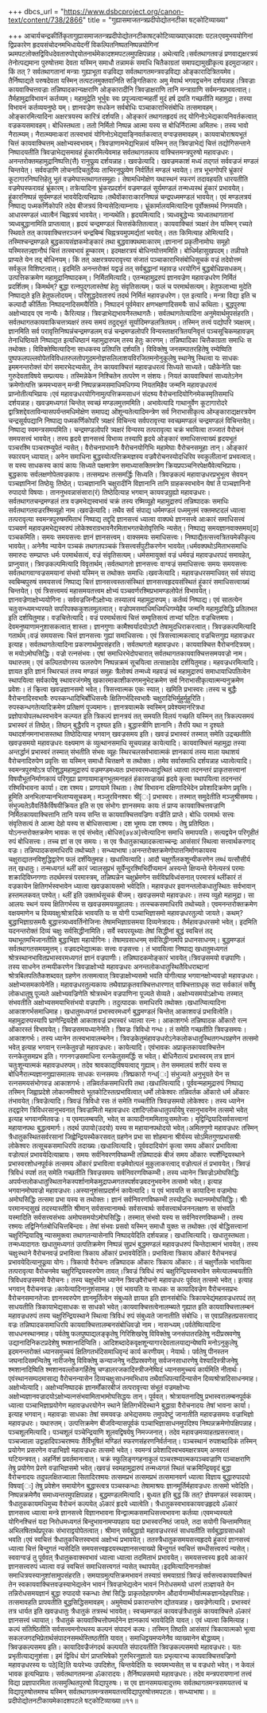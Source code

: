 +++
dbcs_url = "https://www.dsbcproject.org/canon-text/content/738/2866"
title = "गुह्यासमाजतन्त्रप्रदीपोद्योतनटीका षट्कोटिव्याख्या"

+++
आचार्यचन्द्रकीर्तिकृतागुह्यासमाजतन्त्रप्रदीपोद्योतनटीकाषट्कोटिव्याख्याएकादशः पटलःएवमुभययोगिनां द्विप्रकारेण
हृदयसंचोदनमभिधायेदनीं विकल्पितनिष्पतनिष्पन्नयोगिनां प्र्थमपटलोक्तद्विविधदेवतारुपोद्दयोतनार्थमेकादशमपटलमुपक्षिपन्नाह।
अथेत्यादि।सर्वतथागतवज्रं प्रणवाद्यक्षरत्रयं तेनोत्पद्यमाना पुरुषोत्तमा देवता यस्मिन्
समाधौ तन्नामकं समाधि चितैकाग्रतां समापद्यामुखीकृत्य इदमुदाजहार। किं तत् ? सर्वतथागतानां मन्त्राः गुह्याभूता वज्रविद्या सर्वतथागतमन्त्रवज्रविद्या
ओङ्कारादित्रितयमेव। तैर्निष्पाद्यते परुषदेवता यस्मिन् तत्पटलमुक्तवानिति सङ्गितिकारः
अमु मेवार्थ भगवद्वचनेन दर्शयन्नाह।त्रिवज्राः कायवाक्चित्तवज्राः
तन्निष्पादकान्यक्षराणि ओङ्कारादीनि त्रिवज्राक्षराणि तानि मन्त्राग्राणि सर्वमन्त्रप्रभावत्वात्।
तैर्महामुद्राविभावनं कर्तव्यम्। महामुद्रेति भूर्भुवः स्वः प्रपूज्यत्वान्महर्ती मुदं
हर्ष द्रवति गच्छतीति महामुद्रा। तस्या विभावनं कर्तव्ययनुष्ठे यम्। ज्ञानवज्रेण सधकेन
सर्वबोधिः पञ्चाकाराभिसंबोधिः तत्समावहम्।ओङ्कारमित्यादिना
अक्षरत्रयस्य कारित्रं दर्शयति। ओङ्कारं तथागतहृदयं तद् योगिनोऽभेद्यकायनिवर्तकत्वात्
वज्रकयसमावहम्। बोधिस्तथता। ततो निर्मितो निष्पन्न आत्मा यस्य स बोधिर्निरात्मा अमितभः।
तस्य भावो नैरात्म्यम्। नैरात्म्यमाःकरां तत्स्वभावं योगिनोऽभेद्यवाङ्निवर्तकत्वात्
वग्वज्रसमावहम्। कायवाचोराश्रयभूतं चित्तं कायवाक्चित्तम् अक्षोभ्यस्वभावम्। त्रिवज्राणामभेद्यभिन्नत्वं
यस्मिन् तत् त्रिवज्राभेद्यं चित्तं तद्योगिसन्ताने निष्पादयतीति त्रिवज्राभेद्यसमावहं
हूंकारमित्येवमाह सर्वतथागतकाय वाक्चित्तमन्त्रपुरुषो महावज्रधरः। अनन्तरोक्तमहामुद्रानिष्पत्ति(त्तै) रानुपूव्र्य दर्शयन्नाह।
खवज्रेत्यादि। खवज्रमकाशं मध्यं तद्गतं सर्ववज्रजं मण्डलं चिन्तयेत्। सर्ववज्राणि लोचनादिचतुर्देव्यः
ताभिरनुपूव्र्येण निर्वर्तितं मण्डलं भवयेत्। तत्र भूभागोपरि भ्रूंकारं कूटागारनिष्पत्तिहेतु
भूतं वज्रमेघास्तथागतसमूहाः। तेषामधिमोक्षेण यथास्थनं स्फरणं तदावहयति धारयतीति वज्रमेघस्फरावहं
भ्रूंकारम्। तत्रेत्यादिना भ्रुंकरप्रदर्शनं वज्रमण्डलं सूर्यमण्डलं तन्मध्यस्थं हूंकारं
प्रभावयेत्। हूंकारनिष्पन्नं सूर्यमण्डलं भावयेदित्यभिप्रायः।तथैवोंकाराःकारनिष्पन्नं
चन्द्रपध्ममण्डलं भावयेत्। एवं मण्डलत्रयं निष्पाद्य पध्मकर्णिकोपरि तदेव बीजत्रयं
विन्यसेदित्याम्नायः। भ्रूंकार्मालयमित्यादिना पूर्वोक्तमर्थ निगमयति। आधारमण्डलं ध्यात्वैनं
चिह्नत्रयं भावयेत्। नान्यथेति। हृदयमित्यादि। त्र्यध्वबुद्धेभ्यः
त्र्यध्वतथागतानां त्र्यध्वबुद्धानामिति प्राप्तत्वात्। हृदयं चन्द्रमण्डलं चित्तसंकेतितत्वात्।
कायवाक्चितं त्र्यक्षरं तेन यस्मिन् रच्यते स्थिवते तत् कायवाक्चित्तरञ्जनं चन्द्रबिम्बं
चिह्नत्रयमुपमर्द्यतां भवयेत्। ततः किमित्याह ओमित्यादि। तस्मिश्चन्द्रमण्डले बुद्धकायसंज्ञकमोङ्कारं
तथा बुद्धवाक्पथमाःकारम्।ज्ञानानां प्रकृतीनामोघः
समूहो यस्मिस्तज़्ज्ञानौघं चित्तं तत्स्वभावं हूम्कारम्। इदमक्षरत्रयं बोधिनयोत्तममिति।
बोधिर्महासुखपदम्। तन्नीयते प्राप्यते येन तद् बोधिनयम्। किं तत् अक्षरत्रयपरावृत्त्या
संजातं पञ्चाकाराभिसंबोधिसूचकं वज्रं तदेवोत्तमं सर्वकुल विशिष्टत्वात्। इदमिति अनन्तरोक्तं
यद्वज्रं तत् सर्वबुद्धानां महावज्र धरयोगिनं बुद्धबोधिप्रसधकम्। उत्पत्तिकक्रमेण महामुद्रानिष्पादकम्।
निर्मितमित्यादि।
एतन्महामुद्ररुपं ज्ञानवज्रेण महावज्रधरेण निर्मितं प्रदर्शितम्। किमर्थम्? बुद्धा रत्नपुद्गलास्तेषां
हेतुः संवृतिसत्यम्। फलं च परमार्थसत्यम्। हेतुफलाभ्या मुदेति निष्पाद्यते इति हेतुफलोदयम्।
परिशुद्धदेवतारुपं तदर्थ निर्मितं महावज्रधरेण। एत इत्यादि। मन्त्रा विद्या इति च कल्पादौ
कीर्तिताः निष्पादनादिसमयैरिति। निष्पादनं पूर्वमेवार क्षणभक्षणादिसमयैः सार्ध कथिताः।
बुद्धपुरुषा अक्षोभ्यादय एव नान्यैः। कैरित्याह। त्रिवज्राभेद्यभावनैस्तथागतैः। सर्वतथागतेत्यादिना
अनुमेवार्थमुपसंहरति। सर्वतथागतकायवाकिचत्तत्र्यक्षरं तस्य समयं तदुद्भूतं सूर्यादिमण्डलत्रितयम्।
तस्मिन् तत्त्वं पद्योपरि त्र्यक्षरम्। ज्ञानमिति सर्व परावृत्तिनिष्पन्नंचन्द्रमण्डलम्
वज्रं चन्द्रमण्डलोपरि विन्यस्ताक्षरत्रितयनिवृत्तं पञ्चसूचिकमहावज्रम् तेनाधिष्ठियते
निष्पाद्यत इत्यधिष्ठानं महामुद्रारुपम् तस्य हेतुः कारणम्। तन्निष्पादिका चित्तैकाग्रता
समाधिः स तथोक्तः। विविक्तेष्वित्यादिना
साधकस्य प्रतिपत्ति दर्शयति। विविक्तेषु जनसम्पातरहितेषु रम्येष्विति पुष्पफलपल्लवोपेतविविधतरुलतोपगूदमनोज्ञसलिलाशयविरजितमनोनुकूलेषु
स्थानेषु स्थित्वा यः साधकः इममनन्तरोक्त्तं योगं समारभेदभ्यसेत्, तेन कायवाक्चित्तं
महावज्रधरत्वं सिध्यते साध्यते। पक्षैकेनेति पक्षः गुरुदेवताविषये सम्प्रत्ययः। तस्मिन्नेकेन
निश्चितेन तत्परेण न संशयः। नियतं कायवाक्चित्तं साध्यतेऽनेन क्रमेणोत्पत्ति क्रममभ्यसन्
मन्त्री निष्पन्नक्रमसमाधिमधिगम्य नियतमिहैव जन्मनि महावज्रधरत्वं प्राप्नोतीत्यभिप्रायः।एवं महावज्रधरयोगिनामुत्पत्तिक्रमसाधनं
संदश्र्य वैरोचनादियोगिनमेकस्मृतिसमाधि दर्शयन्नाह। खवज्रमध्यगतं चिन्तेत् स्वच्छं
मण्डलमुत्तममिति। अभावेत्यादि गाथानुर्वेण कूटागारोदरे द्वात्रिशद्देवताविन्यासपर्यन्तमधिमोक्षेण
समापद्य ओंशून्यतेत्यादिमन्त्रेण सर्व निराभासीकृत्य ओम्ङ्काराद्यक्षरत्रयेण चन्द्रसूर्यपद्यानि
निष्पाद्य पध्मकर्णिकोपरि त्र्यक्षरं विचिन्त्य सर्वपरावृत्त्या स्वच्छमण्डलं चन्द्रमण्डलं
विचिन्तयेत्। निष्पाद्य स्वमन्त्रसमयमिति। चन्द्रमण्डलोपरि त्र्यक्षरं विन्यस्य तत्परावृत्या
चक्रं भवयित्वा तज्जातं वैरोचनं समयसत्त्वं भावयेत्। तस्य हृदये ज्ञानसत्त्वं
विभाव्य तस्यापि हृदये ओङ्कारं समाधिसत्त्वाख्यं हृदयभूतं पञ्चरश्मि पञ्चरश्म्युपेतं
न्यसेत्। वैरोचनग्रभावनैः वैरोचनयोगिभिः महामेघाः वैरोचनसमूहाः तान्। ओङ्कारं स्फारयन्
ध्यायात्। अनेन समाधिना बुद्धस्योत्पत्तिक्रमज्ञस्य
वज्रवैरोचनस्योदधिरिव स्वकुलीलानां प्रभवत्वात्। स यस्य साधकस्य कायं कायः सिध्यते
पक्षमात्रेण समाध्यासक्तिमत्रेण क्रियप्रपञ्चनिरपेक्षयैवेत्यभिप्रायः। बुद्धकायः सर्वलक्षणोपेतवज्रकायः।
तत्समप्रभः तत्समर्द्धिः सिध्यति। त्रिवज्रकल्पं महावाज्रधरप्रभुभूत्व सेवयन् पञ्चज्ञानिनां
तिष्ठेयुः तिष्ठेत्। पञ्चज्ञानानि चक्षुरादीनि विज्ञानानि तानि ग्राहकस्वभावेन येषां
ते पञ्चज्ञानिनो रुपादयो विषयाः। ताननुभवन्नासंसारा(रं) तिष्ठेदित्याह
भगवान् कायवज्रग्रुह्यो महावज्रधरः। सर्वतथागतचन्द्रमण्डलं तत्र वज्रमभेद्यस्वभावं
चक्रं तस्य रष्मिव्यूहो महामुद्रारुपं तन्निष्पादकः समाधिः सर्वतथागतवज्ररश्मिव्यूहो
नाम।खवज्रेत्यादि। तथैव
सर्व संपाद्य धर्ममण्डलं पध्ममुत्तमं रक्तमष्टदलं ध्यात्वा तत्परावृत्या स्वमन्त्रपुरुषममिताभं
निष्पाद्य तद्दृदि ज्ञानसत्त्वं ध्यात्वा वाक्पथे ज्ञानसत्त्वे आःकारं समाधिसत्त्वं
पञ्चवर्ण महावज्रमभेद्यस्वरुपं लोकेश्वराग्रभावनैरमिताभगतचेतोवृत्तिभिः न्यसेत्। निष्पाद्य
समयज्ञानवाक्समय[प्र] पञ्चकमिति। समयः समयसत्त्वः ज्ञानं ज्ञानसत्त्वम्। वाक्समयः समाधिसत्त्वः।
निष्पाद्यैतत्सत्त्वत्रितयमेकीकृत्य भावयेत्। अनेनैव न्यायेन पञ्चकं तथगतपञ्चकं त्रिसत्त्वर्संपुटीकरणेन
भावयेत्।धर्मवक्पथोऽमिताभसमाधिः
समारुदः सम्प्प्राप्तः धर्मः परमार्थसत्यं, वज्रं संवृतिसत्यम्।
धर्मसमायुक्तं वज्रं धर्मवज्रं महावज्रधरपदं समावहेत्, प्राप्नुयात्।
त्रिवज्रकल्पमित्यादि विवृतार्थम्।सर्वतथागतो ज्ञानसत्त्वः
वाग्वज्रं समाधिसत्त्वः समयः समयसत्त्वः सर्वतथागवाग्वज्रसमयानां संभवो यस्मिन् स तथोक्तः
समाधिः।खवजेत्यादि। महावज्रधरसमाधिवत्
सर्व संपाद्य स्वबिम्बपुरुषं समयसत्त्वं निष्पाद्य चित्तं ज्ञानसत्त्वस्तत्संस्थितं
ज्ञानसत्त्वहृदयसंस्थितं हूंकारं समाधिसत्त्वाख्यं चिन्तयेत्। एवं त्रिसत्त्वमयं
महासमयतत्त्वम क्षोभ्यं पञ्चवर्णरश्मिप्रभामण्डलोपेतं विभावयेत्। ज्ञानवज्रेणाक्षोभ्ययोगिना।
सर्ववज्रजिनौऽक्षोभ्यः तस्यालयं महामुद्रारुपम्। कर्तव्यं निष्पाद्य। एवं सातत्येन
चतुःसन्ध्यमभ्यस्यते सपरिपक्ककुशलमूलत्वात्। वज्रोपमसमाधिमधिमधिगम्येहैव जन्मनि महामुद्रसिद्धि
प्रतिलभत इति दर्शयितुमाह। वज्रचित्तेत्यादि। वज्रं परमार्थसत्यं चित्तं सम्वृतिसत्यं
ताभ्यां घटितः वज्रचित्तमयः। देवमनुष्याणामनुशासकत्वात् शास्ता। ज्ञानगुणाः कामैश्वर्यादयोऽष्टौ
तेषामुदधिराकरत्वात्। त्रिवज्रकल्पमित्यादि गतार्थम्।वज्रं समयसत्त्वः
चित्तं ज्ञानसत्त्वः गुह्यां समाधिसत्त्वः। एवं त्रिसत्त्वात्मकत्वाद् वज्रचित्तगुह्य
महावज्रधर इत्याह। सर्वतथागतेत्यादिना प्रकरणार्थमुपसंहरति। सर्वतथगतो महावज्रधरः।
कायवाक्चित्त वैरोचनदित्रयम्। स मयोऽमोघसिद्धिः। वज्रो रत्नसंभवः। एषां समाधिरभेदोपचारात्
सर्वतथागतकायवाक्चित्तसमयवज्रो नाम। यथारुतम्।
एवं कल्पितयोगस्य
फलरुपेण निष्पन्नक्रमं सूचयित्वा तत्साक्षादेव दर्शयितुमाह। महवज्रधरमित्यादि। ज्ञायत
इति ज्ञानं स्थिरचलं तस्य मण्डलं समुहः त्रैलोक्यं तन्मध्ये महवज्रं स्वं महामुद्रारुपं
समाधायाधिपतित्वेन स्थापयित्वा सर्वकायेषु स्थावरजंगमेषु खकारमाकाशीकरणमनुभेदक्रमेण
सर्व निराभासीकृत्यात्मन्यनुक्रमेण प्रवेशः। तं क्र्रित्वा खवज्रज्ञानसमो भवेत्। त्रिसत्त्वात्मक
एकः स्यात्। खमिति प्रभास्वरः।तस्य च बुद्धैः
वैरोचनादिस्वभावैः रुपस्कन्धादिभिर्बोधिसत्त्वैः क्षितिगर्भदिस्वभावैः चक्षुरादिभिर्मुहुर्मुहुरिति।
रुपस्कन्धगतेत्यादिक्रमेण प्रतिक्षणं पूज्यमानः। ज्ञानत्रयात्मके स्वस्मिन् प्रवेश्यमानरित्रधा
प्रज्ञोपायोपलब्धस्वभावेन कल्प्यत इति त्रिकल्पं ज्ञानत्रयं तत् समयति विलयं गच्छति
यस्मिन् तत् त्रिकल्पसमयं प्रभास्वरं तं तिष्ठेत्। तिष्ठन् बुद्धैरपि न दृश्यत इति।
बुद्धास्त्रीणि ज्ञानानि। तैरपि यथा न दृश्यते यथादर्शनमनाभासस्तथा तिष्ठेदित्याह भगवान्
खवज्रसमय इति। खवज्रं प्रभास्वरं तस्मात् समेति उद्रच्छतीति खवज्रसमयो महावज्रधरः वक्ष्यमाण
कं व्युत्थानसमाधि सूचयन्नाह कायेत्यादि। कायवाक्चित्तं महामुद्रा तस्या अन्तर्द्धानं
प्रभास्वरं तस्मात् संभतीति संभवः व्यूहः स्थिरचलसर्वभावात्मकं ज्ञानकायं तस्य माला
यथाशयं वैरोचनादिरुपेण प्रवृत्तिः सा यस्मिन् समाधौ चित्तक्षणे स तथोक्तः। तमेव सर्वासमाधि
दर्शयन्नाह ध्यात्वेत्यादि। स्वमन्त्रपुरुषोऽत्र परिशुद्धमहामुद्रारुपं वज्रमण्डमध्यतः
प्रभास्वरमध्यादुत्थितं ध्यात्वा तदनन्तरं प्राकृतसत्त्वानां विषयौभूतनिर्माणकायं परिगृह्या
प्राणायामाङ्गभूतमनाहतं हंकारवज्राख्यं हृदये कृत्वा स्थापयित्वा तदनन्तरं रश्मिविभावना
कार्या। दश रश्मय। प्राणायामे स्थिताः। तेषां विभावना दक्षिणादिभेदेन प्रवेशादिक्रमेण
प्रवृत्तिः।हूमिति अनभिलाप्यानभिलाप्यसूचकम्।
मञ्जुरविनश्वरः श्री[ः] प्रभास्वरः। तस्मात् समुदेतीति मञ्जुश्रीसमयः। संभुज्यतेऽवैवर्तिकैर्विषयीक्रियत
इति स एव संभोगः ज्ञानसमयः कायः तं प्राप्य कायवाक्चित्तवज्राणि निर्मितकायवाक्चित्तानि
तानि यस्य सन्ति स कायवाक्चित्तवज्रिणः वज्रीति प्राप्ते। बोधिः परमार्थः सत्त्वः संवृतिसत्यं
ते आत्मा देहो यस्य स बोधिसत्त्वात्मा। दश भूमयः दश रश्मयः। तेषु प्रतिष्ठितः। योऽनन्तरोक्तक्रमेण
भावकः स एवं संभवेत्।बोधिस[७४अ]त्त्वेत्यादिना
समाधि समापयति। सत्यद्वयेन परिगृहीतं रुपं बोधिसत्त्वः। तच्च ज्ञां स एव समयः। स एव
त्रैधातुकाच्छादकत्वाच्चन्द्रः आसंसारं स्थित्वा सत्त्वार्थकरणाद् वज्रः। तन्निप्पादकसमाधिरपि
तथोच्यते। सन्ध्याभाषा।अनन्तरोक्तक्रमेणोपात्तनिर्माणकायस्य
चक्षुराद्यातनविशुद्धिद्वारेण फलं दर्शंयितुमाह। खधात्वित्यादि। आदौ चक्षुर्गोलकशून्यीकरणेन
लब्धं यत्सौसीर्य तत् खधातुः। तन्मध्यगतं थ्लीं कारं ज्वालसुप्रभं सूर्येन्दुरश्मिभिर्दीप्यमानं
अस्यन्ते क्षिप्यन्ते येनेत्यस्त्रं परमाः शक्रादिविघ्नगणाः तदर्थमस्त्रं परमास्त्रम्, तन्निष्पन्नेन
चक्षुर्भ्रमणेन सर्वविघ्रविध्वंसनात् परमास्त्रं थ्लींकारं तं वज्रकायेन क्षितिगर्भस्वभावेन
ध्यात्वा खवज्रकायसमो भवेदिति। महावज्रधर इवानन्तलोकधातुस्थितः सर्वभावान् हस्तमलकवत्
पश्येत्। थ्लीं इति उक्तार्थसूचकं बीजम्। खवज्रसमयो महावज्रधरः।
तस्य व्युहो महामुद्रा। सा आलयः स्थनं यस्य क्षितिगर्भस्य स खवज्रसमयव्यूहालयः। तत्स्चकसमाधिरपि
तथोच्यते। एवमनन्तरोक्तक्रमेण
वक्षयमाणेन च दिव्यवक्षुःश्रोत्रादिकं भावयति यः स योगी पञ्चाभिज्ञासमो महावज्रधरतुल्यो
जायते। कथम्? बुद्धाभिज्ञाग्रसमयैः बुद्धास्त्र्यध्ववर्तिनोजिनाः तेषामभिज्ञाग्रसमया
दिव्यनेत्रादयः। तैर्महावज्रधरसमो भवेत्। इदमिति यदनन्तरोक्तं दिव्यं चक्षुः सर्वसिद्धीनामिति।
सर्वे स्वपरयूथ्याः तेषां सिद्धीनां बुद्धं स्वचित्तं तद् यथाभूतमभिजानतीति बुद्धाभिज्ञा
महायोगिनः। तेषामग्रसाधनम् सर्वसिद्धीनामपि प्रधानसाधनम्। बुद्धमण्डलं सर्वतथागतसमयमुत्तम्।
वज्रवदभेद्यात्मकः सत्त्वः वज्रसत्त्वः। तं भावयित्वा निष्पाद्य खधातुमध्यगतं श्रोत्रस्थानभावितप्रभास्वरमध्यगतं
ज्ञानं वज्रपाणीः। तन्निष्पादकमोङ्कारं भावयेत्।त्रिवज्रसमयो वज्रपाणिः।
तस्य साधनेन तन्मयीकरणेन त्रिवज्राक्षोभ्यो महावज्रधरः अनन्तलोकधातुस्थितैविधराब्दानां
श्रोत्रबिलपतितैकशब्दवत् ग्रहणेन तत्समत्वात् त्रिवज्राक्षोभ्यसमो भवति योगीत्याह भगवानक्षोभ्यवज्रो
महावज्रधरः।अक्षोभ्यसमकायेनेति।
महावज्रधरतुल्यकायः तथैवाप्राकृतवाक्चित्तधारणात् वाक्चित्ताग्रधृक् सदा सर्वकालं सर्वेषु
लोकधातुषु पूज्यते अक्षोभ्यवज्रिणेति श्रोत्रस्थेन वज्रपाणिना पूज्यते सेव्यते। अक्षोभ्यसमयोऽक्षोभ्यः
तस्मात् संभवतीति अक्षोभ्यसमयाभिसंभयो वज्रपाणिः। तदुत्पादकः समाधिरपि तथोक्तः।खधात्प्वित्यादिना
आकाशगर्भसमाधिमाह। खधातुमध्यगतं प्रभास्वरमध्वर्ग बुद्धमण्डलं चिन्तेत् आकाशवज्रं प्रभावित्वेति।
महामुद्रारुपस्यापि घ्राणेन्द्रियदेशे आकाशवज्रं प्रभास्वरं ध्यात्वा रत्नः। आकाशगर्भः
तन्निष्पादक ओंकारो रत्न ओंकारस्तं विभावयेत्। त्रिवज्रसमयध्यानेनेति।
त्रिवज्रः त्रिविधो गन्धः। तं समेति गच्छतीति त्रिवज्रसमयः। आकाशगर्भः। तस्य ध्यानेन
तत्स्वभावालम्बनेन। त्रिवज्रकेतुमंहावज्रधरोऽनेकलोकधातुस्थितगन्धग्रहणेन तत्समो भवेत्
इत्याह भगवान् रत्नकेतुवज्रो महावज्रधरः। कायेत्यादि। एवंभावकः
अप्राकृतकायवाक्चित्तेन रत्नकेतुसमप्रभ इति। गगनगज्रसमाधिना रत्नकेतुसमर्द्धिः स भवेत्।
बोधिनैरात्यं प्रभास्वरम् तत्र ज्ञानं चतुःशून्यात्मकं महावज्रधरुपम्। तदेव श्रावकाद्यविषयत्वाद्
गुह्याम्। तेन सममालयं शरीरं यस्य स बोधिनैरात्म्यज्ञानगुह्यासमालयः साधकः रत्नसमयः।त्रिष्प्रकारो गन्ध[ः] संभुज्यते अनुभूयते
येन स रत्नसमयसंभोगवज्र आकाशगर्भः। तन्निवर्तकसमाधिरपि तथा।खधात्वित्यादि।
पूर्ववन्महामुद्रारुपं निष्पाद्य तस्मिन् जिह्वाप्रदेशे लोकानमीश्वरो भूतकोटिस्तत्प्रभावित्वात्
धर्मो लोकेश्वरः तन्निवर्तक ओंकारो धर्म ओंकारः तंभावयेत्।त्रिवज्रेत्यादि।
त्रिवज्रं त्रिविधो रसः तं समेति गच्चतीति त्रिवज्रसमयो लोकेश्वरः। तस्य ध्यानेन तद्द्वारेण
त्रिविधरसानुभवनात् त्रिवज्रामितो महावज्रधरः दशदिग्लोकधातुपर्यायेषु रसानुभावनेन तत्समो
भवेत् इत्याह भगवानमितवज्रः। य एवमालम्बयति, भवेत् स कायादीनाममितायुःसमतेजाः।
मृद्विन्द्रियादिसर्वसत्त्वानां महायानपथः बुद्धत्वमार्गः। तदर्थ उपायो(उदयो) यस्य स महायानपथोदयो
भवेत्।अमितगुणो महावज्रधरः
तस्मिन् त्रैधातुकस्थितसर्वरसानां जिह्वेन्द्रियस्थैकरसवत् ग्रहणेन प्रभा सा शोहमाना
श्रीर्यस्य सोऽमितगुणप्रभासश्रीः लोकेश्वरः तत्सूचकसमाधिरपि तदाख्यः।खधात्वित्यादि।
पूर्ववदादियोगं कृत्वा समय ओंकारं प्रभावित्वा वज्रोत्पलं प्रभावयेदित्याम्रायः। समयः
सर्वनिवरणविष्कम्भी तन्निष्पादकं बीजं समय ओंकारः स्पर्शेन्द्रियस्थाने प्रभास्वरशोधनपूर्वकं
तत्समय ओंकारं प्रभावित्वा वज्रमेवोत्पलं मुकुलाकरत्वाद् वज्रोत्पलं तं प्रभावयेत्।
त्रिवज्रं त्रिविधं
स्पर्श तत् समेति गच्छतीति त्रिवज्रसमयः सर्वनिवरणविष्कम्भी। तस्य ध्यानेन त्रिवज्रोऽमोघसिद्धिः
अपर्यन्तलोकधातुस्थितानेकस्पर्शानामेकमुद्रापध्मगतस्पर्शवज्रवदनुभवनेन तत्समो भवेत्।
इत्याह भगवानमोघवज्रो महावज्रधरः।अस्यानुशंसाप्रदर्शनं
कायेत्यादि। य एवं भावयति स कायादिना वज्रामोघः अमोघसिद्धिः तत्समा प्रभा यस्य स तथोक्तः।
ज्ञानं सर्वनिवरणविष्कम्भी तस्योद्रधिः स्थानममोघसिद्धिः। श्रीः परमानन्दसुखं तदस्यास्तीति
श्रीमान् सर्वसत्त्वानामर्थः सर्वसत्त्वार्थः
सर्वसत्त्वार्थजननलक्षणः स संभवति यस्मादिति सर्वसत्त्वसंभवः अमोघसमयोऽमोघसिद्धिः।
तस्मात् संभवो यस्य स सर्वनिवरणविष्कम्भी। तस्य रश्मयः तद्विनिर्गतबोधिचित्तबिन्दवः।
तेषां संभवः प्रसवो यस्मिन् समाधौ युक्तः स तथोक्तः।एवं बोद्धिसत्त्वानां
चक्षुरिन्द्रियादिषु न्यासमुक्त्वा तथागतन्यासेनापि निष्पादयेदिति दर्शयन्नाह। खधात्वित्यादि।
खधातुस्तथता। तन्मध्यादागतः खधातुमध्यगतं उत्पतिक्रमेण निष्पन्नं सुप्रभं बुद्धमण्डलं
महावज्रधरुपं चिन्तेदात्मानं भावयेत्। तस्य चक्षुःस्थाने वैरोचनवज्रं प्रभावित्वा त्रिकाय
ओंकारं प्रभावयेदिति। प्रभावित्वा त्रिकाय ओंकारं वैरोचनवज्रं प्रभावयेदित्यानुपूव्र्या
योगः। त्रिकायो वैरोचनः तन्निष्पादक ओंकारः त्रिकाय ओंकारः। तं चक्षुर्गोलके भावयित्वा
तत्परावृत्या वैरोचनमेव चक्षुरिन्द्रियस्वरुपेण तावत्।त्रिवज्रं त्रिविधं
रुपं चक्षुरिन्द्रियस्वभावेन समेत्यालम्बयतीति त्रिविधवज्रसमयो वैरोचनः। तस्य चक्षुर्भावेन
ध्यानेन त्रिवज्रवैरोचनो महावज्रधरः पूर्ववत् तत्समो भवेत्। इत्याह भगवान् वैरोचनवज्रः।कायेत्यादिनानुशंसामाह।
एवं भावयति यः साधकः स कायादिवज्रेण वैरोचनसप्रभः वैरोचनसमानतेजाः ज्ञानस्वरुपेण ज्ञानमूर्तित्वेन
संबुध्यते ज्ञायत इति ज्ञानसंबोधिः त्रिकायभेद्यंमहावज्रधरपदं तत् साधयतीति त्रिकायाभेद्यसाधकः
स साधको भवेत्।कायवाक्चित्तत्वेनालम्ब्यते
गृह्यात इति कायवाक्चित्तालम्बनं महावज्रधरुपं तस्य चक्षुरिन्द्रियस्थाने स्थित्वा
त्रिविधं रुपं संबुध्यते जानातीति संबोधिः। स एवाप्रतिहतप्रसरत्वाद् वज्रः तन्निष्पादकसमाधिरपि
कायवाक्चित्तालम्बनसंबोधिवज्रो नाम। नासन्ध्यम्।पर्वतेष्वित्यादिना
साधधनस्थानमाह। पर्वतेषु फलपुष्पाद्यलङ्कृतेषु गिरिशिखरेषु विविक्तेषु जनसंपातरहितेषु
नदीप्रस्रवणेषु उद्यानादिनिकटप्रदेशेषु श्मशानादिप्विति। आदिशब्दादेकवृक्षशून्यागारदेवतालयाद्यन्येष्वपि
मनोऽनुकुलेषु इदमनन्तरोक्तं ध्यानसमुच्चयं क्षितिगतभंदिसमाधिवृन्दं कार्य करणीयम्।
नेयार्थः। पर्वतेषु पीनस्तन
जघनादिसमन्वितेषु नारीजनेषु विविक्तेषु कन्याजनेषु नदीप्रस्रवणेसू सर्वजनसाधारणेषु
वेश्यादिस्त्रीजनेषु श्मशानादिष्विति श्मशानवल्लोकगर्हितेषु चण्डालरजकादिस्त्रीजनेष्विदं
ध्यानसमुच्चयं कार्यमिति नीतार्थः।एवंस्थानसम्पदमासाद्य
वैरोचनन्यासेन दिव्यचक्षुःसाधनमभिधाय तथैवाधिपत्यादिन्यासेन दिव्यश्रोत्रादिसाधनमाह।
अक्षोभ्येत्यादि। अक्षोभ्यनिष्पादकं ज्ञानर्मोंकारबीजं तत्परावृत्त्या संभूतं वज्रमक्षोभ्यः
अक्षोभ्यज्ञानवज्रादयोऽक्षोभ्यत्नसंभवामिताभामोघसिद्धयः तान्। पूर्ववत्। श्रोत्रायतनादिषु
प्रभास्वरालम्बनपूर्वकं ध्यात्वा पञ्चाभिज्ञाप्रयोगेण महावज्रधरयोगेन स्थाने क्षितिगर्भदिस्थाने
बुद्धाग्रा वैरोचनादयः तेषां भावना कार्या। इत्याह भगवान्। महावज्राः साधकाः तेषां
समयवज्रः अभेद्यसमयः तमुपदेष्टुं जानातीति महावज्रसमयः वज्राभिज्ञो महावज्रधरः। यथारुतम्।
उत्पत्तिक्रमेण बीजविन्यासपूर्वकं पञ्चाभिज्ञासाधनमुपदिश्य
निष्पन्नक्रमेणोपक्षिपन्नाह। पञ्चशूलमित्यादि। पञ्चशूलं पञ्चेन्द्रियाणि शूलवद्विषयेषु
निमज्जनात्। तदेव महावज्रमव्याहतप्रसरत्वात्। पञ्चज्वाला उद्वाहादिपञ्चरश्मयः तैर्विभूषितं
मण्डितं स्फरणसंहरणनिर्वर्तनात्। पञ्चस्थानं रुपशब्दादिकं तस्मिन् प्रयोगेण प्रसरणेन
वज्राभिज्ञो महावज्रधरः तत्समो भवेत्। स्वमन्त्रं प्रवेशादिस्वभवमक्षरत्रयम्
अनवरतं घटियन्त्रवत्। अहर्निशं प्रवर्तमानत्वात्। चक्रं स्फुलिङ्गगहनाकुलं पञ्चरश्म्यात्मकपञ्चवज्राणि
पञ्चाक्षराणि तेषु प्रयोगेण प्रेरणे वज्राभिज्ञसमो भवेत्।खवज्रं स्वमहामुद्रारुपं
तन्मध्यगतं स्थितं चक्रमिन्द्रियवृदं बुद्धा वैरोचनादयः तदुपलक्षितज्वाला सितादिरश्मयः
तत्समप्रभं तत्समप्रभं तत्समानवर्ण ध्यात्वा विज्ञाय बुद्धारुपादयो विषया[ः] तेषु प्रवेशेन
समायोगेन बुद्धास्त्वत्र पञ्चस्कन्धाः तेषामाश्रयः ज्ञानमूर्तिर्महावज्रधरः तत्समो
भवेदिति।निष्पन्नक्रमेणैव
समाध्यन्तरमुपक्षिपन्नाह। बुद्धमण्डलमित्यादि। बुध्यत इति बुद्धं किं तत्? ज्ञेयमण्डलं स्वकायम्।
त्रैधातुककायमधिमुच्य वैरोचनं कल्पयेत् ॐकारं हृदये ध्यात्वेति। त्रैधातुकस्वभावकायवज्रहृदये
ॐकारं ज्ञानसत्त्व ध्यात्वा मन्त्रे ज्ञानसत्त्वे विज्ञानभावना विन्द्वात्मकसमाधिसत्त्वभावना
कर्तव्या।एवमभ्यस्यतो योगिनश्चित्तं
यदा निरोधमध्यगतं बिन्दुभावनामप्यपहाय यदा प्रभास्वरनिष्ठं जायते, तदा सयोगी चिन्तामणिवत्
अभिलषितार्थप्रपूरकः संभाराद्वयोपेतत्वात्। श्रीमान् सर्वबुद्धाग्रो महावज्रधरस्तं
साधयतीति सर्वबुद्धाग्रसाधको भवति।एवं स्वचित्तं त्रैधातुकचित्तस्वभावं
अक्षोभ्यं प्रभावयेत्। ततस्त्रैधातुकसमयसत्त्वहृदये हूंकारं ज्ञानसत्त्वं ध्यात्वा
चित्तं बिन्दुगतं न्यसेदिति समयसत्त्वहृदयस्थज्ञानसत्त्वाख्यो बिन्दुगतं स्वचित्तं
सम्धीसत्त्वरुपं न्यसेत्।स्ववाग्वज्रं तु
पूर्ववत् त्रैधातुकवाक्स्वभावं ध्यात्वा ध्यात्वा तदमिताभं प्रभावयेत्। समयसत्त्वस्य
हृदये आःकारं ज्ञानसत्त्वरुपं ध्यात्वा वज्रं स्वचित्तं समाधिसत्त्वगतं न्यसेत् स्थापयेत्।इदमित्यादिनानन्रोक्तं
समाधित्रयस्यानुशांसामुपसंहरति। समयाग्रमुत्पत्तिक्रमभावनं तस्याग्रं समयाग्राग्रं
त्रिवज्रं सर्वसत्त्वकायवाक्चित्तं तेन स्वकायवाक्चित्तवज्रस्याभेद्यत्वेन भावनं त्रिवज्राभेद्यत्वेन
भावनं निरोधसमयो धारणं तञ्ज्ञायते येन तन्निरोधसमयज्ञानं बुद्धा रुपादयो स्कन्धाः तेषां
सिद्धिः प्राकृतदेहापगमेन औदार्यगाम्भीर्यात्मकज्ञानदेहपरिग्रहः। तत्समावहति प्रापयतीति
बुद्धसिद्धिसमावहम्। अमुमेवार्थ प्रकारान्तरेण
द्योतयन्नाह। खवज्रेणेत्यादि। प्रभास्वरं तत्र धार्यत इति खवज्रधातुः त्रैधातुकं तत्रस्थं
भावयेत्। स्वच्छमण्डलं कायवज्रंत्रैधातुकं कायवाक्चित्ते ॐकारं ज्ञानसत्त्वं ध्यायात्।
त्रैधातुकं कायवाक्चित्तोपमर्दनेन ज्ञानकायं भावयेदिति यावत्। एवं ध्यात्वा किमित्याह।
कल्पं संतिष्ठितीति सर्वसत्त्वमनोरथस्य कल्पनं संपादनं कल्पः। तस्मिन् तिष्ठति आसंसारं
त्रिकायात्मको भूत्वा सकलजगदभिप्रेतार्थसंपादनसमर्थस्तिष्ठतीति यावत्। समाधिद्वयमप्यनेनैव
व्याख्यानेन बोद्धव्यम्।त्रिवज्रकल्पसमय
इति। कायादिवज्रैजंगदर्थ कल्पयति संपादयतीति त्रिवज्रकल्पसमयो महावज्रधरः। यतः प्रभृतीत्याद्यनुशंसा।
इमं द्विविधं योगं प्राप्तभिषेको गुरुभिरनुज्ञातो यतः प्रभृत्यारभ्य कायवाक्चित्तवज्रिणो
महावज्रधरस्य यः पठे[दि]ति यःपरेभ्यः उपदिशेत्, चिन्तयेदिति यः
स्वयमभ्यसेत् स च वज्रधरो भवेत्। न केवलं भावक इत्यभिप्रायः। सर्वतथागतमन्त्रा
ॐकारादयः। तैर्निष्पन्नसमयो महावज्रधरः। तदेव मन्त्रपरायणानां तत्त्वं विद्या प्रज्ञापारमिता
तत्समुत्थितपुरुषो विद्यापुरुषः। स एव ज्ञानसमयत्वादुत्तमः सर्वतथागतमन्त्रसमयतत्त्वं
च विद्यापुरुषोत्तमश्च यस्मिन् सर्वतथागतमन्त्रसमयतत्त्वविद्यापुरुषोत्तमपटलः। सन्ध्याभाषा।
॥ प्रदीपोद्योतनटीकायमेकादशपटले
षट्कोटिव्याख्या॥११॥
